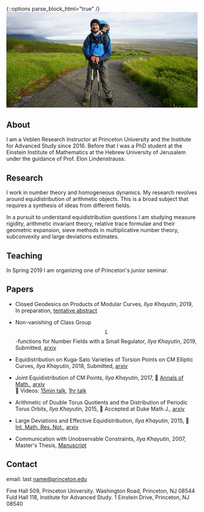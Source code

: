 {::options parse_block_html="true" /}
![](image.jpg)

## About
I am a Veblen Research Instructor at Princeton University and the Institute for Advanced Study since 2016. Before that I was a PhD student at the Einstein Institute of Mathematics at the Hebrew University of Jerusalem under the guidance of Prof. Elon Lindenstrauss.

## Research​
I work in number theory and homogeneous dynamics. My research revolves around equidistribution of arithmetic objects. This is a broad subject that requires a synthesis of ideas from different fields.  

In a pursuit to
understand equidistribution questions I am studying measure rigidity, arithmetic invariant theory, relative trace formulae and their geometric expansion, sieve methods in multiplicative number theory, subconvexity and
large deviations estimates.

## Teaching
In Spring 2019 I am organizing one of Princeton's junior seminar.

## Papers
+ Closed Geodesics on Products of Modular Curves,
_Ilya Khayutin_, 2019, In preparation,
[tentative abstract](joint_geodesics_abstract.pdf)

+ Non-vanishing of Class Group $$L$$-functions for Number Fields with a Small Regulator,
_Ilya Khayutin_, 2019, Submitted,
[arxiv](https://arxiv.org/abs/1901.06710)

+ Equidistribution on Kuga-Sato Varieties of Torsion Points on CM Elliptic Curves,
_Ilya Khayutin_, 2018, Submitted,
[arxiv](https://arxiv.org/abs/1807.08817)  

+ Joint Equidistribution of CM Points,
_Ilya Khayutin_, 2017, :page_with_curl: [Annals of Math.](https://doi.org/10.4007/annals.2019.189.1.4),
[arxiv](https://arxiv.org/abs/1710.04557)  
:movie_camera: Videos:
[15min talk](https://video.ias.edu/postdoc/2017/0929-IlyaKhayutin),
[1hr talk](https://video.ias.edu/file/45736)  

+ Arithmetic of Double Torus Quotients and the Distribution of Periodic Torus Orbits,
_Ilya Khayutin_, 2015, :page_with_curl: Accepted at Duke Math J.,
[arxiv](https://arxiv.org/abs/1510.08481)  

+ Large Deviations and Effective Equidistribution,
_Ilya Khayutin_, 2015,
:page_with_curl: [Int. Math. Res. Not.](https://academic.oup.com/imrn/article/2017/10/3050/3061033),
[arxiv](https://arxiv.org/abs/1511.03452)

+ Communication with Unobservable Constraints,
_Ilya Khayutin_, 2007, Master's Thesis,
[Manuscript](https://editorialexpress.com/cgi-bin/conference/download.cgi?db_name=WCGTS2007&paper_id=518)

## Contact
email: last name@princeton.edu

<div id="left">
  Fine Hall 509,  
  Princeton University.  
  Washington Road,  
  Princeton, NJ 08544
</div>

<div id="right">
  <div class="column"></div>
  Fuld Hall 118,  
  Institute for Advanced Study.  
  1 Einstein Drive,  
  Princeton, NJ 08540
</div>
